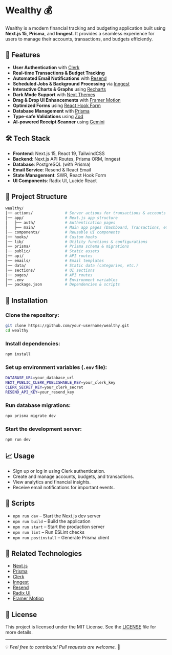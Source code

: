 
# Wealthy 💰

Wealthy is a modern financial tracking and budgeting application built using **Next.js 15**, **Prisma**, and **Inngest**. It provides a seamless experience for users to manage their accounts, transactions, and budgets efficiently.

## 🚀 Features

- **User Authentication** with [Clerk](https://clerk.dev/)
- **Real-time Transactions & Budget Tracking**
- **Automated Email Notifications** with [Resend](https://resend.com/)
- **Scheduled Jobs & Background Processing** via [Inngest](https://www.inngest.com/)
- **Interactive Charts & Graphs** using [Recharts](https://recharts.org/)
- **Dark Mode Support** with [Next Themes](https://github.com/pacocoursey/next-themes)
- **Drag & Drop UI Enhancements** with [Framer Motion](https://www.framer.com/motion/)
- **Optimized Forms** using [React Hook Form](https://react-hook-form.com/)
- **Database Management** with [Prisma](https://www.prisma.io/)
- **Type-safe Validations** using [Zod](https://zod.dev/)
- **AI-powered Receipt Scanner** using [Gemini](https://gemini.google.com/app)

## 🛠 Tech Stack

- **Frontend**: Next.js 15, React 19, TailwindCSS
- **Backend**: Next.js API Routes, Prisma ORM, Inngest
- **Database**: PostgreSQL (with Prisma)
- **Email Service**: Resend & React Email
- **State Management**: SWR, React Hook Form
- **UI Components**: Radix UI, Lucide React

## 📂 Project Structure

```bash
wealthy/
│── actions/              # Server actions for transactions & accounts
│── app/                  # Next.js app structure
│   ├── auth/             # Authentication pages
│   ├── main/             # Main app pages (Dashboard, Transactions, etc.)
│── components/           # Reusable UI components
│── hooks/                # Custom hooks
│── lib/                  # Utility functions & configurations
│── prisma/               # Prisma schema & migrations
│── public/               # Static assets
│── api/                  # API routes
│── emails/               # Email templates
│── data/                 # Static data (categories, etc.)
│── sections/             # UI sections
│── pages/                # API routes
│── .env                  # Environment variables
│── package.json          # Dependencies & scripts
```

## 🔧 Installation

### Clone the repository:
```sh
git clone https://github.com/your-username/wealthy.git
cd wealthy
```

### Install dependencies:
```sh
npm install
```

### Set up environment variables (`.env` file):
```sh
DATABASE_URL=your_database_url
NEXT_PUBLIC_CLERK_PUBLISHABLE_KEY=your_clerk_key
CLERK_SECRET_KEY=your_clerk_secret
RESEND_API_KEY=your_resend_key
```

### Run database migrations:
```sh
npx prisma migrate dev
```

### Start the development server:
```sh
npm run dev
```

## 📈 Usage

- Sign up or log in using Clerk authentication.
- Create and manage accounts, budgets, and transactions.
- View analytics and financial insights.
- Receive email notifications for important events.

## 📌 Scripts

- `npm run dev` – Start the Next.js dev server
- `npm run build` – Build the application
- `npm run start` – Start the production server
- `npm run lint` – Run ESLint checks
- `npm run postinstall` – Generate Prisma client

## 🔗 Related Technologies

- [Next.js](https://nextjs.org/)
- [Prisma](https://www.prisma.io/)
- [Clerk](https://clerk.dev/)
- [Inngest](https://www.inngest.com/)
- [Resend](https://resend.com/)
- [Radix UI](https://www.radix-ui.com/)
- [Framer Motion](https://www.framer.com/motion/)

## 📜 License

This project is licensed under the MIT License. See the [LICENSE](LICENSE) file for more details.

---

💡 *Feel free to contribute! Pull requests are welcome.* 🚀
```
